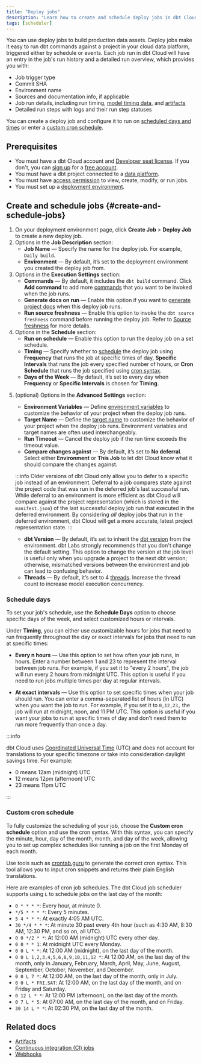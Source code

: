 ```yaml
---
title: "Deploy jobs"
description: "Learn how to create and schedule deploy jobs in dbt Cloud for the scheduler to run. When you run with dbt Cloud, you get built-in observability, logging, and alerting." 
tags: [scheduler]
---
```


You can use deploy jobs to build production data assets. Deploy jobs make it easy to run dbt commands against a project in your cloud data platform, triggered either by schedule or events. Each job run in dbt Cloud will have an entry in the job's run history and a detailed run overview, which provides you with:

- Job trigger type
- Commit SHA
- Environment name
- Sources and documentation info, if applicable
- Job run details, including run timing, [model timing data](#model-timing), and [artifacts](/docs/deploy/artifacts)
- Detailed run steps with logs and their run step statuses

You can create a deploy job and configure it to run on [scheduled days and times](#schedule-days) or enter a [custom cron schedule](#custom-cron-schedules). 


## Prerequisites

- You must have a dbt Cloud account and [Developer seat license](/docs/cloud/manage-access/seats-and-users). If you don't, you can [sign up](https://www.getdbt.com/signup/) for a [free account](https://www.getdbt.com/pricing/). 
- You must have a dbt project connected to a [data platform](/docs/cloud/connect-data-platform/about-connections).
- You must have [access permission](/docs/cloud/manage-access/about-user-access) to view, create, modify, or run jobs.
- You must set up a [deployment environment](/docs/deploy/deploy-environments). 

## Create and schedule jobs {#create-and-schedule-jobs}

1. On your deployment environment page, click **Create Job** > **Deploy Job** to create a new deploy job. 
2. Options in the **Job Description** section:
    - **Job Name** &mdash; Specify the name for the deploy job. For example, `Daily build`.
    - **Environment** &mdash;  By default, it’s set to the deployment environment you created the deploy job from.
3. Options in the **Execution Settings** section:
    - **Commands** &mdash; By default, it includes the `dbt build` command. Click **Add command** to add more [commands](/docs/deploy/job-commands) that you want to be invoked when the job runs.
    - **Generate docs on run** &mdash; Enable this option if you want to [generate project docs](/docs/collaborate/build-and-view-your-docs) when this deploy job runs.
    - **Run source freshness** &mdash; Enable this option to invoke the `dbt source freshness` command before running the deploy job. Refer to [Source freshness](/docs/deploy/source-freshness) for more details.
4. Options in the **Schedule** section:
    - **Run on schedule** &mdash; Enable this option to run the deploy job on a set schedule.
    - **Timing** &mdash; Specify whether to [schedule](#schedule-days) the deploy job using **Frequency** that runs the job at specific times of day, **Specific Intervals** that runs the job every specified number of hours, or **Cron Schedule** that runs the job specified using [cron syntax](#custom-cron-schedule).
    - **Days of the Week** &mdash; By default, it’s set to every day when **Frequency** or **Specific Intervals** is chosen for **Timing**.

<Lightbox src="/img/docs/dbt-cloud/using-dbt-cloud/create-deploy-job.png" width="65%" width="90%" title="Example of Deploy Job page in dbt Cloud UI"/>

5. (optional) Options in the **Advanced Settings** section: 
    - **Environment Variables** &mdash; Define [environment variables](/docs/build/environment-variables) to customize the behavior of your project when the deploy job runs.
    - **Target Name** &mdash; Define the [target name](/docs/build/custom-target-names) to customize the behavior of your project when the deploy job runs. Environment variables and target names are often used interchangeably. 
    - **Run Timeout** &mdash; Cancel the deploy job if the run time exceeds the timeout value. 
    - **Compare changes against** &mdash; By default, it’s set to **No deferral**. Select either **Environment** or **This Job** to let dbt Cloud know what it should compare the changes against.  

    :::info
    Older versions of dbt Cloud only allow you to defer to a specific job instead of an environment. Deferral to a job compares state against the project code that was run in the deferred job's last successful run. While deferral to an environment is more efficient as dbt Cloud will compare against the project representation (which is stored in the `manifest.json`) of the last successful deploy job run that executed in the deferred environment. By considering _all_ deploy jobs that run in the deferred environment, dbt Cloud will get a more accurate, latest project representation state.
    :::

    - **dbt Version** &mdash; By default, it’s set to inherit the [dbt version](/docs/dbt-versions/core) from the environment. dbt Labs strongly recommends that you don't change the default setting. This option to change the version at the job level is useful only when you upgrade a project to the next dbt version; otherwise, mismatched versions between the environment and job can lead to confusing behavior. 
    - **Threads** &mdash; By default, it’s set to 4 [threads](/docs/core/connect-data-platform/connection-profiles#understanding-threads). Increase the thread count to increase model execution concurrency.

    <Lightbox src="/img/docs/dbt-cloud/using-dbt-cloud/deploy-job-adv-settings.png" width="65%" width="90%" title="Example of Advanced Settings on Deploy Job page"/>

### Schedule days

To set your job's schedule, use the **Schedule Days** option to choose specific days of the week, and select customized hours or intervals.

Under **Timing**, you can either use customizable hours for jobs that need to run frequently throughout the day or exact intervals for jobs that need to run at specific times:

- **Every n hours** &mdash; Use this option to set how often your job runs, in hours. Enter a number between 1 and 23 to represent the interval between job runs. For example, if you set it to "every 2 hours", the job will run every 2 hours from midnight UTC. This option is useful if you need to run jobs multiple times per day at regular intervals.

- **At exact intervals** &mdash; Use this option to set specific times when your job should run. You can enter a comma-separated list of hours (in UTC) when you want the job to run. For example, if you set it to `0,12,23,` the job will run at midnight, noon, and 11 PM UTC. This option is useful if you want your jobs to run at specific times of day and don't need them to run more frequently than once a day.

:::info

dbt Cloud uses [Coordinated Universal Time](https://en.wikipedia.org/wiki/Coordinated_Universal_Time) (UTC) and does not account for translations to your specific timezone or take into consideration daylight savings time. For example:

- 0 means 12am (midnight) UTC
- 12 means 12pm (afternoon) UTC
- 23 means 11pm UTC

:::

### Custom cron schedule

To fully customize the scheduling of your job, choose the **Custom cron schedule** option and use the cron syntax. With this syntax, you can specify the minute, hour, day of the month, month, and day of the week, allowing you to set up complex schedules like running a job on the first Monday of each month.


<Lightbox src="/img/docs/dbt-cloud/using-dbt-cloud/job-schedule.png" width="65%" title="Schedule your dbt job"/>

Use tools such as [crontab.guru](https://crontab.guru/) to generate the correct cron syntax. This tool allows you to input cron snippets and returns their plain English translations.

Here are examples of cron job schedules. The dbt Cloud job scheduler supports using `L` to schedule jobs on the last day of the month:


- `0 * * * *`: Every hour, at minute 0.
- `*/5 * * * *`: Every 5 minutes.
- `5 4 * * *`: At exactly 4:05 AM UTC.
- `30 */4 * * *`: At minute 30 past every 4th hour (such as 4:30 AM, 8:30 AM, 12:30 PM, and so on, all UTC).
- `0 0 */2 * *`: At 12:00 AM (midnight) UTC every other day.
- `0 0 * * 1`: At midnight UTC every Monday.
- `0 0 L * *`: At 12:00 AM (midnight), on the last day of the month.
- `0 0 L 1,2,3,4,5,6,8,9,10,11,12 *`: At 12:00 AM, on the last day of the month, only in January, February, March, April, May, June, August, September, October, November, and December.
- `0 0 L 7 *`: At 12:00 AM, on the last day of the month, only in July.
- `0 0 L * FRI,SAT`: At 12:00 AM, on the last day of the month, and on Friday and Saturday.
- `0 12 L * *`: At 12:00 PM (afternoon), on the last day of the month.
- `0 7 L * 5`: At 07:00 AM, on the last day of the month, and on Friday.
- `30 14 L * *`: At 02:30 PM, on the last day of the month.

## Related docs

- [Artifacts](/docs/deploy/artifacts)
- [Continuous integration (CI) jobs](/docs/deploy/ci-jobs)
- [Webhooks](/docs/deploy/webhooks)

